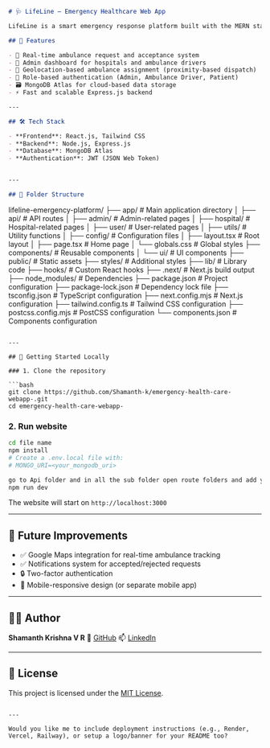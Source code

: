 
```markdown
# 🩺 LifeLine – Emergency Healthcare Web App

LifeLine is a smart emergency response platform built with the MERN stack (MongoDB, Express, React, Node.js). It aims to streamline communication and coordination between patients, ambulances, and hospitals to reduce delays during critical situations.

## 🚀 Features

- 🧭 Real-time ambulance request and acceptance system
- 🏥 Admin dashboard for hospitals and ambulance drivers
- 📍 Geolocation-based ambulance assignment (proximity-based dispatch)
- 🔐 Role-based authentication (Admin, Ambulance Driver, Patient)
- 🗃️ MongoDB Atlas for cloud-based data storage
- ⚡ Fast and scalable Express.js backend

---

## 🛠️ Tech Stack

- **Frontend**: React.js, Tailwind CSS
- **Backend**: Node.js, Express.js
- **Database**: MongoDB Atlas
- **Authentication**: JWT (JSON Web Token)


---

## 📁 Folder Structure

```
lifeline-emergency-platform/
├── app/                      # Main application directory
│   ├── api/                  # API routes
│   ├── admin/               # Admin-related pages
│   ├── hospital/            # Hospital-related pages
│   ├── user/                # User-related pages
│   ├── utils/               # Utility functions
│   ├── config/              # Configuration files
│   ├── layout.tsx           # Root layout
│   ├── page.tsx             # Home page
│   └── globals.css          # Global styles
├── components/              # Reusable components
│   └── ui/                  # UI components
├── public/                  # Static assets
├── styles/                  # Additional styles
├── lib/                     # Library code
├── hooks/                   # Custom React hooks
├── .next/                   # Next.js build output
├── node_modules/            # Dependencies
├── package.json            # Project configuration
├── package-lock.json       # Dependency lock file
├── tsconfig.json           # TypeScript configuration
├── next.config.mjs         # Next.js configuration
├── tailwind.config.ts      # Tailwind CSS configuration
├── postcss.config.mjs      # PostCSS configuration
└── components.json         # Components configuration



````

---

## 🧪 Getting Started Locally

### 1. Clone the repository

```bash
git clone https://github.com/Shamanth-k/emergency-health-care-webapp-.git
cd emergency-health-care-webapp-
````

### 2. Run website

```bash
cd file name
npm install
# Create a .env.local file with:
# MONGO_URI=<your_mongodb_uri>

go to Api folder and in all the sub folder open route folders and add your mongodb connection string in the place of your mongodb url
npm run dev
```



The website will start on `http://localhost:3000`

---

## 📌 Future Improvements

* ✅ Google Maps integration for real-time ambulance tracking
* ✅ Notifications system for accepted/rejected requests
* 🔒 Two-factor authentication
* 📱 Mobile-responsive design (or separate mobile app)

---

## 🧑‍💻 Author

**Shamanth Krishna V R**
🔗 [GitHub](https://github.com/Shamanth-k)
📫 [LinkedIn](https://www.linkedin.com/in/shamanthkrishna/)

---

## 📜 License

This project is licensed under the [MIT License](LICENSE).

```

---

Would you like me to include deployment instructions (e.g., Render, Vercel, Railway), or setup a logo/banner for your README too?
```
